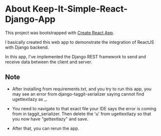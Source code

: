 # About Keep-It-Simple-React-Django-App

This project was bootstrapped with [Create React App](https://github.com/facebook/create-react-app).

I basically created this web app to demonstrate the integration of ReactJS with Django backend.

In this app, I've implemented the Django REST framework to send and receive data between the client and server.

## Note

* After installing from requirements.txt, and you try to run this app, you may see an error from django-taggit-serializer saying cannot find ugettextlazy as _. 

* You need to navigate to that exact file your IDE says the error is coming from in taggit_serializer. Then delete the 'u' from ugettextlazy so that you now have "gettextlazy" and save. 

* After that, you can rerun the app.